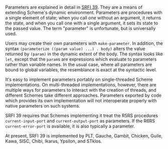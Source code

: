 Parameters are explained in detail in [SRFI 39](https://srfi.schemers.org/srfi-39/srfi-39.html).  They are a means of extending Scheme's dynamic environment.  Parameters are procedures with a single element of state; when you call one without an argument, it returns the state, and when you call one with a single argument, it sets its state to the passed value.  The term "parameter" is unfortunate, but is universally used.

Users may create their own parameters with `make-parameter`.  In addition, the syntax `(parameterize ((param value) ...) . body)` alters the value  returned by `(param)` in the dynamic extent of the body.  The syntax looks like `let`, except that the `param`s are expressions which evaluate to parameters rather than variable names.  In the usual case, where all parameters are bound to global variables, the resemblance is exact at the syntactic level.

It's easy to implement parameters portably on single-threaded Scheme implementations.  On multi-threaded implementations, however, there are multiple ways for parameters to interact with the creation of threads, and different Schemes take different approaches.  Parameters exported by code which provides its own implementation will not interoperate properly with native parameters on such systems.

SRFI 39 requires that Schemes implementing it treat the R5RS procedures `current-input-port` and `current-output-port` as parameters.  If the R6RS `current-error-port` is available, it is also typically a parameter.

At present, SRFI 39 is implemented by PLT, Gauche, Gambit, Chicken, Guile, Kawa, SISC, Chibi, Ikarus, Ypsilon, and STklos.
